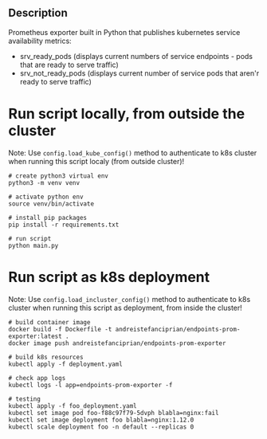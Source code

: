 ## Description

Prometheus exporter built in Python that publishes kubernetes service availability metrics:
* srv_ready_pods (displays current numbers of service endpoints - pods that are ready to serve traffic)
* srv_not_ready_pods (displays current number of service pods that aren'r ready to serve traffic)

# Run script locally, from outside the cluster

Note: Use `config.load_kube_config()` method to authenticate to k8s cluster when running this script localy (from outside cluster)!

```
# create python3 virtual env
python3 -m venv venv

# activate python env
source venv/bin/activate

# install pip packages
pip install -r requirements.txt

# run script
python main.py
```

# Run script as k8s deployment

Note: Use `config.load_incluster_config()` method to authenticate to k8s cluster when running this script as deployment, from inside the cluster!

```
# build container image
docker build -f Dockerfile -t andreistefanciprian/endpoints-prom-exporter:latest .
docker image push andreistefanciprian/endpoints-prom-exporter

# build k8s resources
kubectl apply -f deployment.yaml

# check app logs
kubectl logs -l app=endpoints-prom-exporter -f

# testing
kubectl apply -f foo_deployment.yaml
kubectl set image pod foo-f88c97f79-5dvph blabla=nginx:fail
kubectl set image deployment foo blabla=nginx:1.12.0
kubectl scale deployment foo -n default --replicas 0
```